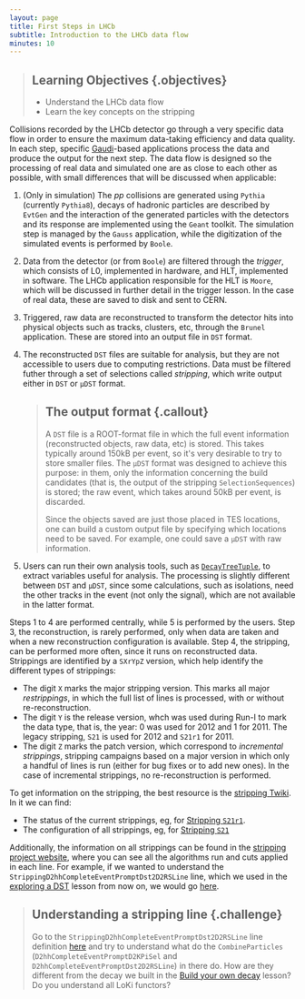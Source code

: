 ```yaml
---
layout: page
title: First Steps in LHCb
subtitle: Introduction to the LHCb data flow
minutes: 10
---
```


> ## Learning Objectives {.objectives}
> * Understand the LHCb data flow
> * Learn the key concepts on the stripping

Collisions recorded by the LHCb detector go through a very specific data flow in order to ensure the maximum data-taking efficiency and data quality.
In each step, specific [Gaudi](http://lhcb.github.io/first-analysis-steps/01-davinci.html)-based applications process the data and produce the output for the next step.
The data flow is designed so the processing of real data and simulated one are as close to each other as possible, with small differences that will be discussed when applicable:

 1. (Only in simulation) The _pp_ collisions are generated using `Pythia` (currently `Pythia8`), decays of hadronic particles are described by `EvtGen` and the interaction of the generated particles with the detectors and its response are implemented using the `Geant` toolkit.
 The simulation step is managed by the `Gauss` application, while the digitization of the simulated events is performed by `Boole`.
 2. Data from the detector (or from `Boole`) are filtered through the *trigger*, which consists of L0, implemented in hardware, and HLT, implemented in software. The LHCb application responsible for the HLT is `Moore`, which will be discussed in further detail in the trigger lesson.
 In the case of real data, these are saved to disk and sent to CERN.
 3. Triggered, raw data are reconstructed to transform the detector hits into physical objects such as tracks, clusters, etc, through the `Brunel` application. These are stored into an output file in `DST` format.
 4. The reconstructed `DST` files are suitable for analysis, but they are not accessible to users due to computing restrictions. Data must be filtered futher through a set of selections called *stripping*, which write output either in `DST` or `µDST` format.

    > ## The output format {.callout}
    > A `DST` file is a ROOT-format file in which the full event information (reconstructed objects, raw data, etc) is stored. This takes typically around 150kB per event, so it's very desirable to try to store smaller files.
    > The `µDST` format was designed to achieve this purpose: in them, only the information concerning the build candidates (that is, the output of the stripping `SelectionSequences`) is stored; the raw event, which takes around 50kB per event, is discarded.
    > 
    > Since the objects saved are just those placed in TES locations, one can build a custom output file by specifying which locations need to be saved.
    > For example, one could save a `µDST` with raw information.
    >


 5. Users can run their own analysis tools, such as [`DecayTreeTuple`](http://lhcb.github.io/first-analysis-steps/09-minimal-dv-job.html), to extract variables useful for analysis.
 The processing is slightly different between `DST` and `µDST`, since some calculations, such as isolations, need the other tracks in the event (not only the signal), which are not available in the latter format.

Steps 1 to 4 are performed centrally, while 5 is performed by the users.
Step 3, the reconstruction, is rarely performed, only when data are taken and when a new reconstruction configuration is available.
Step 4, the stripping, can be performed more often, since it runs on reconstructed data. Strippings are identified by a `SXrYpZ` version, which help identify the different types of strippings:

 - The digit `X` marks the major stripping version. This marks all major *restrippings*, in which the full list of lines is processed, with or without re-reconstruction.
 - The digit `Y` is the release version, whch was used during Run-I to mark the data type, that is, the year: 0 was used for 2012 and 1 for 2011. The legacy stripping, `S21` is used for 2012 and `S21r1` for 2011.
 - The digit `Z` marks the patch version, which correspond to *incremental strippings*, stripping campaigns based on a major version in which only a handful of lines is run (either for bug fixes or to add new ones). In the case of incremental strippings, no re-reconstruction is performed.

To get information on the stripping, the best resource is the [stripping Twiki](https://twiki.cern.ch/twiki/bin/view/LHCb/LHCbStripping).
In it we can find:

  - The status of the current strippings, eg, for [Stripping `S21r1`](http://lhcbproject.web.cern.ch/lhcbproject/Reprocessing/stats-re-stripping-fall14.html).
  - The configuration of all strippings, eg, for [Stripping `S21`](https://twiki.cern.ch/twiki/bin/view/LHCb/Stripping21Configuration)

Additionally, the information on all strippings can be found in the [stripping project website](http://lhcb-release-area.web.cern.ch/LHCb-release-area/DOC/stripping/), where you can see all the algorithms run and cuts applied in each line.
For example, if we wanted to understand the `StrippingD2hhCompleteEventPromptDst2D2RSLine` line, which we used in the [exploring a DST](http://lhcb.github.io/first-analysis-steps/05-interactive-dst.html) lesson from now on, we would go [here](http://lhcb-release-area.web.cern.ch/LHCb-release-area/DOC/stripping/config/stripping21/charmcompleteevent/strippingd2hhcompleteeventpromptdst2d2rsline.html).

> ## Understanding a stripping line {.challenge}
> Go to the `StrippingD2hhCompleteEventPromptDst2D2RSLine` line definition [here](http://lhcb-release-area.web.cern.ch/LHCb-release-area/DOC/stripping/config/stripping21/charmcompleteevent/strippingd2hhcompleteeventpromptdst2d2rsline.html) and try to understand what do the `CombineParticles` (`D2hhCompleteEventPromptD2KPiSel` and `D2hhCompleteEventPromptDst2D2RSLine`) in there do.
> How are they different from the decay we built in the [Build your own decay](06-building-decays.html) lesson?
> Do you understand all LoKi functors?
